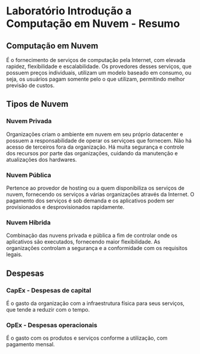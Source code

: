 # Laboratório Introdução a Computação em Nuvem - Resumo

## Computação em Nuvem
É o fornecimento de serviços de computação pela Internet, com elevada rapidez, flexibilidade e escalabilidade. Os provedores desses serviços, que possuem preços individuais, utilizam um modelo baseado em consumo, ou seja, os usuários pagam somente pelo o que utilizam, permitindo melhor previsão de custos.


## Tipos de Nuvem

### Nuvem Privada
Organizações criam o ambiente em nuvem em seu próprio datacenter e possuem a responsabilidade de operar os serviçoes que fornecem. Não há acesso de terceiros fora da organização. Há muita segurança e controle dos recursos por parte das organizações, cuidando da manutenção e atualizações dos hardwares.

### Nuvem Pública
Pertence ao provedor de hosting ou a quem disponibiliza os serviços de nuvem, fornecendo os serviços a várias organizações através da Internet. O pagamento dos serviços é sob demanda e os aplicativos podem ser provisionados e desprovisionados rapidamente.

### Nuvem Híbrida
Combinação das nuvens privada e pública a fim de controlar onde os aplicativos são executados, fornecendo maior flexibilidade. As organizações controlam a segurança e a conformidade com os requisitos legais.


## Despesas

### CapEx - Despesas de capital
É o gasto da organização com a infraestrutura física para seus serviços, que tende a reduzir com o tempo.

### OpEx - Despesas operacionais
É o gasto com os produtos e serviços conforme a utilização, com pagamento mensal.
